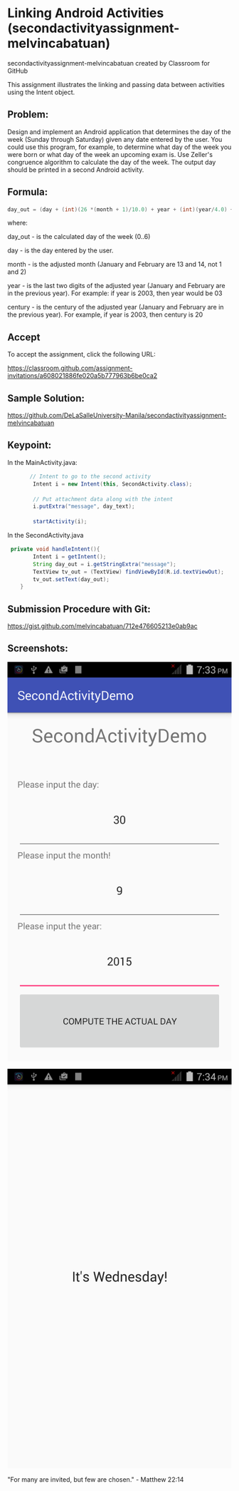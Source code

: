 # Linking Android Activities (secondactivityassignment-melvincabatuan)

secondactivityassignment-melvincabatuan created by Classroom for GitHub

This assignment illustrates the linking and passing data between activities using the Intent object.

## Problem:

Design and implement an Android application that determines the day of the week (Sunday through Saturday) given any date entered by the user. You could use this program, for example, to determine what day of the week you were born or what day of the week an upcoming exam is. Use Zeller's congruence algorithm to calculate the day of the week. The output day should be printed in a second Android activity.

## Formula:

```Java
day_out = (day + (int)(26 *(month + 1)/10.0) + year + (int)(year/4.0) + (int)(century/4.0) + 5 * century ) % 7;
```

where:

day_out - is the calculated day of the week (0..6) 

day     - is the day entered by the user.

month   - is the adjusted month (January and February are 13 and 14, not 1 and 2)

year    - is the last two digits of the adjusted year (January and February are in the previous year). For example: if year is 2003, then year would be 03

century - is the century of the adjusted year (January and February are in the previous year). For example, if year is 2003, then century is 20

## Accept

To accept the assignment, click the following URL:

https://classroom.github.com/assignment-invitations/a608021886fe020a5b777963b6be0ca2

## Sample Solution:

https://github.com/DeLaSalleUniversity-Manila/secondactivityassignment-melvincabatuan

## Keypoint:

In the MainActivity.java:

```Java
       // Intent to go to the second activity
        Intent i = new Intent(this, SecondActivity.class);

        // Put attachment data along with the intent
        i.putExtra("message", day_text);

        startActivity(i);
```

In the SecondActivity.java

```Java
 private void handleIntent(){
        Intent i = getIntent();
        String day_out = i.getStringExtra("message");
        TextView tv_out = (TextView) findViewById(R.id.textViewOut);
        tv_out.setText(day_out);
    }
```


## Submission Procedure with Git: 

https://gist.github.com/melvincabatuan/712e476605213e0ab9ac 

## Screenshots:

![alt tag](https://github.com/DeLaSalleUniversity-Manila/secondactivityassignment-melvincabatuan/blob/master/device-2015-09-29-193049.png)

![alt tag](https://github.com/DeLaSalleUniversity-Manila/secondactivityassignment-melvincabatuan/blob/master/device-2015-09-29-193123.png)


"For many are invited, but few are chosen." - Matthew 22:14
